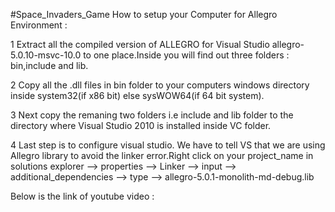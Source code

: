 #Space_Invaders_Game 
How to setup your Computer for Allegro Environment :


1 Extract all the compiled version of ALLEGRO for Visual Studio allegro-5.0.10-msvc-10.0 to one place.Inside you will find out three folders : bin,include and lib.

2 Copy all the .dll files in bin folder to your computers windows directory inside system32(if x86 bit) else sysWOW64(if 64 bit system).

3 Next copy the remaning two folders i.e include and lib folder to the directory where Visual Studio 2010 is installed inside VC folder.

4 Last step is to configure visual studio. We have to tell VS that we are using Allegro library to avoid the linker error.Right click on your project_name in solutions explorer  --> properties --> Linker --> input --> additional_dependencies --> type --> allegro-5.0.1-monolith-md-debug.lib


Below is the link of youtube video : 
